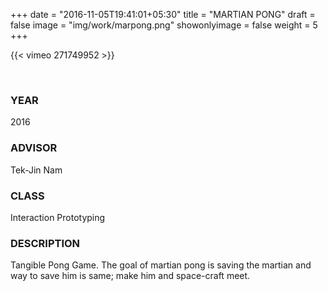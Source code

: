 +++
date = "2016-11-05T19:41:01+05:30"
title = "MARTIAN PONG"
draft = false
image = "img/work/marpong.png"
showonlyimage = false
weight = 5
+++

<!--more-->

{{< vimeo 271749952 >}}

<br>

### YEAR 

2016

### ADVISOR

Tek-Jin Nam

### CLASS

Interaction Prototyping

### DESCRIPTION

Tangible Pong Game. The goal of martian pong is saving the martian and way to save him is same; make him and space-craft meet.
